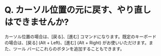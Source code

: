 # Q. カーソル位置の元に戻す、やり直しはできませんか?

カーソル位置の場合は、\[戻る\]、\[進む\] コマンドになります。既定のキーボードの場合は、\[戻る\] (Alt + Left)、\[進む\] (Alt + Right) がお使いいただけます。また、ツール バーにこれらのボタンを追加することもできます。
